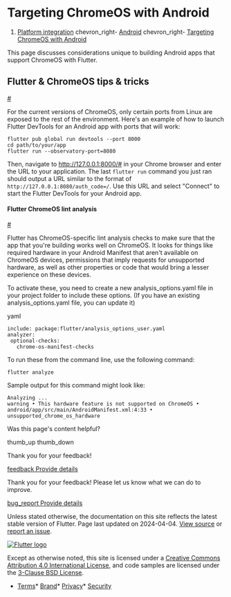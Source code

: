 Targeting ChromeOS with Android
===============================

1. [Platform integration](/platform-integration) chevron\_right- [Android](/platform-integration/android) chevron\_right- [Targeting ChromeOS with Android](/platform-integration/android/chromeos)

This page discusses considerations unique to building Android apps that support ChromeOS with Flutter.

Flutter & ChromeOS tips & tricks
--------------------------------

[#](#flutter-chromeos-tips-tricks)

For the current versions of ChromeOS, only certain ports from Linux are exposed to the rest of the environment. Here's an example of how to launch Flutter DevTools for an Android app with ports that will work:

```
flutter pub global run devtools --port 8000
cd path/to/your/app
flutter run --observatory-port=8080
```

Then, navigate to http://127.0.0.1:8000/# in your Chrome browser and enter the URL to your application. The last `flutter run` command you just ran should output a URL similar to the format of `http://127.0.0.1:8080/auth_code=/`. Use this URL and select "Connect" to start the Flutter DevTools for your Android app.

#### Flutter ChromeOS lint analysis

[#](#flutter-chromeos-lint-analysis)

Flutter has ChromeOS-specific lint analysis checks to make sure that the app that you're building works well on ChromeOS. It looks for things like required hardware in your Android Manifest that aren't available on ChromeOS devices, permissions that imply requests for unsupported hardware, as well as other properties or code that would bring a lesser experience on these devices.

To activate these, you need to create a new analysis\_options.yaml file in your project folder to include these options. (If you have an existing analysis\_options.yaml file, you can update it)

yaml

```
include: package:flutter/analysis_options_user.yaml
analyzer:
 optional-checks:
   chrome-os-manifest-checks
```

To run these from the command line, use the following command:

```
flutter analyze
```

Sample output for this command might look like:

```
Analyzing ...
warning • This hardware feature is not supported on ChromeOS •
android/app/src/main/AndroidManifest.xml:4:33 • unsupported_chrome_os_hardware
```

Was this page's content helpful?

thumb\_up thumb\_down

Thank you for your feedback!

 [feedback Provide details](https://github.com/flutter/website/issues/new?template=1_page_issue.yml&&page-url=https://docs.flutter.dev/platform-integration/android/chromeos/&page-source=https://github.com/flutter/website/tree/main/src/content/platform-integration/android/chromeos.md)

Thank you for your feedback! Please let us know what we can do to improve.

 [bug\_report Provide details](https://github.com/flutter/website/issues/new?template=1_page_issue.yml&&page-url=https://docs.flutter.dev/platform-integration/android/chromeos/&page-source=https://github.com/flutter/website/tree/main/src/content/platform-integration/android/chromeos.md)

Unless stated otherwise, the documentation on this site reflects the latest stable version of Flutter. Page last updated on 2024-04-04. [View source](https://github.com/flutter/website/tree/main/src/content/platform-integration/android/chromeos.md) or [report an issue](https://github.com/flutter/website/issues/new?template=1_page_issue.yml&&page-url=https://docs.flutter.dev/platform-integration/android/chromeos/&page-source=https://github.com/flutter/website/tree/main/src/content/platform-integration/android/chromeos.md "Report an issue with this page").

[![Flutter logo](/assets/images/branding/flutter/logo+text/horizontal/white.svg)](https://flutter.dev)

Except as otherwise noted, this site is licensed under a [Creative Commons Attribution 4.0 International License](https://creativecommons.org/licenses/by/4.0/), and code samples are licensed under the [3-Clause BSD License](https://opensource.org/licenses/BSD-3-Clause).

* [Terms](/tos "Terms of use")* [Brand](/brand "Brand usage guidelines")* [Privacy](https://policies.google.com/privacy "Privacy policy")* [Security](/security "Security philosophy and practices")

   